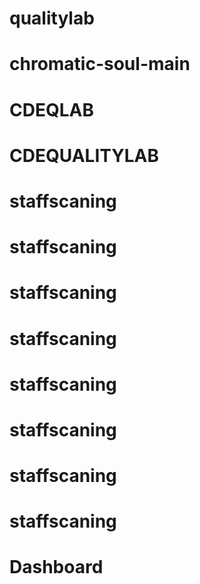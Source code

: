 # qualitylab
# chromatic-soul-main
# CDEQLAB
# CDEQUALITYLAB
# staffscaning
# staffscaning
# staffscaning
# staffscaning
# staffscaning
# staffscaning
# staffscaning
# staffscaning
# Dashboard
